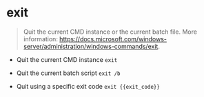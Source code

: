 # exit
> Quit the current CMD instance or the current batch file.
> More information: <https://docs.microsoft.com/windows-server/administration/windows-commands/exit>.

- Quit the current CMD instance
`exit`

- Quit the current batch script
`exit /b`

- Quit using a specific exit code
`exit {{exit_code}}`
